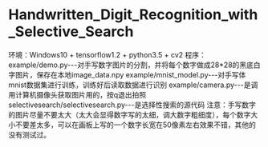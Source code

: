 # Handwritten_Digit_Recognition_with_Selective_Search

环境：Windows10 + tensorflow1.2 + python3.5 + cv2
程序：
	example/demo.py---对手写数字图片的分割，并将每个数字做成28*28的黑底白字图片，保存在本地image_data.npy
	example/mnist_model.py---对手写体mnist数据集进行训练，训练好后读取数据进行识别
	example/camera.py---是调用计算机摄像头获取图片用的，按q退出拍照
	selectivesearch/selectivesearch.py---是选择性搜索的源代码
注意：手写数字的图片尽量不要太大（太大会显得数字写的太细，调大数字粗细度），每个数字大小不要差太多，可以在画板上写的一个数字长宽在50像素左右效果不错，其他的没有测试过。
